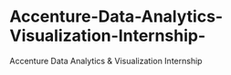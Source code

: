# Accenture-Data-Analytics-Visualization-Internship-
Accenture Data Analytics &amp; Visualization Internship 

